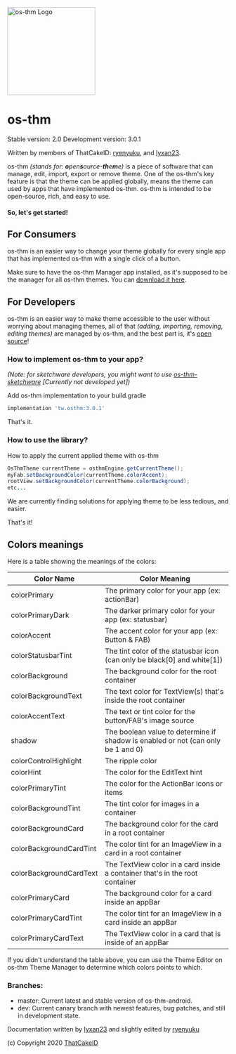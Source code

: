 <img src="https://cdn.discordapp.com/attachments/639832045580713986/752380579319906376/20200821_132131.png" alt="os-thm Logo" width="200"/>

 # os-thm
 Stable version: 2.0
 Development version: 3.0.1

 Written by members of ThatCakeID: [ryenyuku](https://github.com/ryenyuku), and [Iyxan23](https://github.com/Iyxan23).

 os-thm _(stands for: **o**pen**s**ource-**th**e**m**e)_ is a piece of software that can manage, edit, import, export or remove theme. One of the os-thm's key feature is that the theme can be applied globally, means the theme can used by apps that have implemented os-thm.
 os-thm is intended to be open-source, rich, and easy to use.

 #### So, let's get started!

 ## For Consumers
 os-thm is an easier way to change your theme globally for every single app that has implemented os-thm with a single click of a button.

 Make sure to have the os-thm Manager app installed, as it's supposed to be the manager for all os-thm themes. You can [download it here](https://link/to/github/releases).

 ## For Developers
 os-thm is an easier way to make theme accessible to the user without worrying about managing themes, all of that _(adding, importing, removing, editing themes)_ are managed by os-thm, and the best part is, it's [open source](https://github.com/ThatCakeID/os-thm-android)!

 ### How to implement os-thm to your app?

 _(Note: for sketchware developers, you might want to use [os-thm-sketchware](https://github.com/ThatCakeID/os-thm-sketchware) [Currently not developed yet])_

 Add os-thm implementation to your build.gradle
 ```gradle
 implementation 'tw.osthm:3.0.1'
 ```
 That's it.

 ### How to use the library?
 How to apply the current applied theme with os-thm
 ```java
 OsThmTheme currentTheme = osthmEngine.getCurrentTheme();
 myFab.setBackgroundColor(currentTheme.colorAccent);
 rootView.setBackgroundColor(currentTheme.colorBackground);
 etc...
 ```
 We are currently finding solutions for applying theme to be less tedious, and easier.

 That's it!

 ## Colors meanings

 Here is a table showing the meanings of the colors:

 |Color Name             |Color Meaning                                                                   |
 |-----------------------|--------------------------------------------------------------------------------|
 |colorPrimary           |The primary color for your app (ex: actionBar)                                  |
 |colorPrimaryDark       |The darker primary color for your app (ex: statusbar)                           |
 |colorAccent            |The accent color for your app (ex: Button & FAB)                                |
 |colorStatusbarTint     |The tint color of the statusbar icon (can only be black[0] and white[1])        |
 |colorBackground        |The background color for the root container                                     |
 |colorBackgroundText    |The text color for TextView(s) that's inside the root container                 |
 |colorAccentText        |The text or tint color for the button/FAB's image source                        |
 |shadow                 |The boolean value to determine if shadow is enabled or not (can only be 1 and 0)|
 |colorControlHighlight  |The ripple color                                                                |
 |colorHint              |The color for the EditText hint                                                 |
 |colorPrimaryTint       |The color for the ActionBar icons or items                                      |
 |colorBackgroundTint    |The tint color for images in a container                                        |
 |colorBackgroundCard    |The background color for the card in a root container                           |
 |colorBackgroundCardTint|The color tint for an ImageView in a card in a root container                   |
 |colorBackgroundCardText|The TextView color in a card inside a container that's in the root container    |
 |colorPrimaryCard       |The background color for a card inside an appBar                                |
 |colorPrimaryCardTint   |The color tint for an ImageView in a card inside an appBar                      |
 |colorPrimaryCardText   |The TextView color in a card that is inside of an appBar                        |


 If you didn't understand the table above, you can use the Theme Editor on os-thm Theme Manager to determine which colors points to which.

### Branches:
 - master: Current latest and stable version of os-thm-android.
 - dev: Current canary branch with newest features, bug patches, and still in development state.

 Documentation written by [Iyxan23](https://github.com/Iyxan23) and slightly edited by [ryenyuku](https://github.com/ryenyuku)

 (c) Copyright 2020 [ThatCakeID](https://github.com/ThatCakeID)

